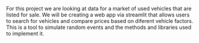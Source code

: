 For this project we are looking at data for a market of used vehicles that are listed for sale. We will be creating a web app via streamlit that allows users to search for vehicles and compare prices based on diferent vehicle factors. 
This is a tool to simulate random events and the methods and libraries used to implement it.
